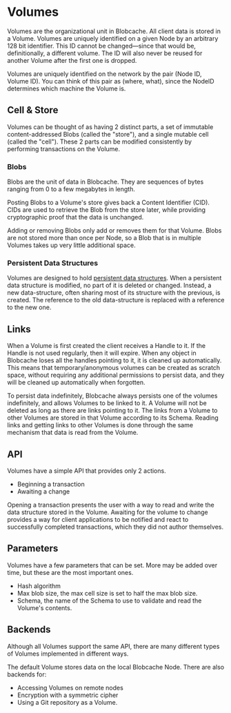 # Volumes

Volumes are the organizational unit in Blobcache.
All client data is stored in a Volume.
Volumes are uniquely identified on a given Node by an arbitrary 128 bit identifier.
This ID cannot be changed—since that would be, definitionally, a different volume.
The ID will also never be reused for another Volume after the first one is dropped.

Volumes are uniquely identified on the network by the pair (Node ID, Volume ID).
You can think of this pair as (where, what), since the NodeID determines which machine the Volume is.

## Cell & Store
Volumes can be thought of as having 2 distinct parts, a set of immutable content-addressed Blobs (called the "store"), and a single mutable cell (called the "cell").
These 2 parts can be modified consistently by performing transactions on the Volume.

### Blobs
Blobs are the unit of data in Blobcache.
They are sequences of bytes ranging from 0 to a few megabytes in length.

Posting Blobs to a Volume's store gives back a Content Identifier (CID).
CIDs are used to retrieve the Blob from the store later, while providing cryptographic proof that the data is unchanged.

Adding or removing Blobs only add or removes them for that Volume.
Blobs are not stored more than once per Node, so a Blob that is in multiple Volumes takes up very little additional space.

### Persistent Data Structures

Volumes are designed to hold [persistent data structures](https://en.wikipedia.org/wiki/Persistent_data_structure).
When a persistent data structure is modified, no part of it is deleted or changed.
Instead, a new data-structure, often sharing most of its structure with the previous, is created.
The reference to the old data-structure is replaced with a reference to the new one.

## Links
When a Volume is first created the client receives a Handle to it.
If the Handle is not used regularly, then it will expire.
When any object in Blobcache loses all the handles pointing to it, it is cleaned up automatically.
This means that temporary/anonymous volumes can be created as scratch space, without requiring any additional permissions to persist data, and they will be cleaned up automatically when forgotten.

To persist data indefinitely, Blobcache always persists one of the volumes indefinitely, and allows Volumes to be linked to it.
A Volume will not be deleted as long as there are links pointing to it.
The links from a Volume to other Volumes are stored in that Volume according to its Schema.
Reading links and getting links to other Volumes is done through the same mechanism that data is read from the Volume.

## API

Volumes have a simple API that provides only 2 actions.
- Beginning a transaction
- Awaiting a change

Opening a transaction presents the user with a way to read and write the data structure stored in the Volume.
Awaiting for the volume to change provides a way for client applications to be notified and react to successfully completed transactions, which they did not author themselves.

## Parameters
Volumes have a few parameters that can be set.
More may be added over time, but these are the most important ones.
- Hash algorithm
- Max blob size, the max cell size is set to half the max blob size.
- Schema, the name of the Schema to use to validate and read the Volume's contents.

## Backends

Although all Volumes support the same API, there are many different types of Volumes implemented in different ways.

The default Volume stores data on the local Blobcache Node.
There are also backends for:
- Accessing Volumes on remote nodes
- Encryption with a symmetric cipher
- Using a Git repository as a Volume.
